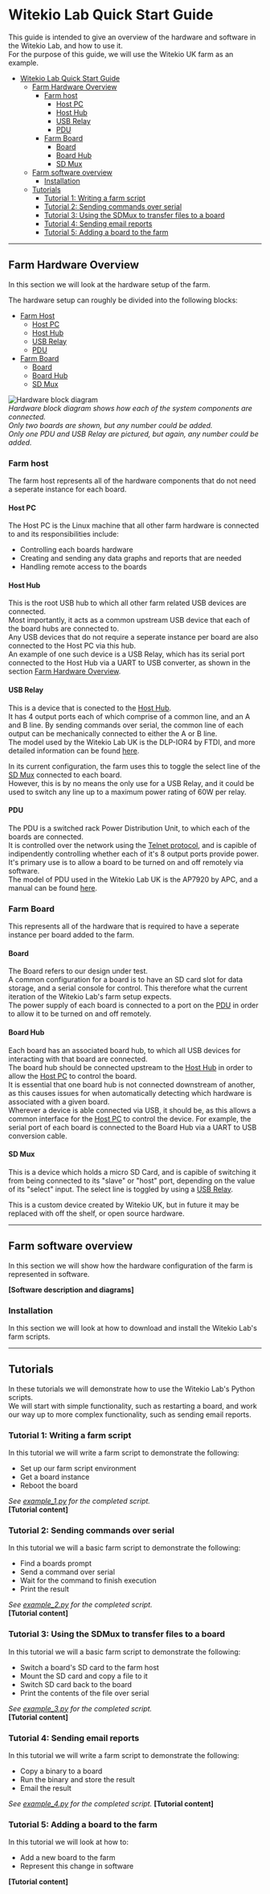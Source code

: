 # Witekio Lab Quick Start Guide
This guide is intended to give an overview of the hardware and software in the Witekio Lab, and how to use it.  
For the purpose of this guide, we will use the Witekio UK farm as an example.

- [Witekio Lab Quick Start Guide](#witekio-lab-quick-start-guide)
    - [Farm Hardware Overview](#farm-hardware-overview)
        - [Farm host](#farm-host)
            - [Host PC](#host-pc)
            - [Host Hub](#host-hub)
            - [USB Relay](#usb-relay)
            - [PDU](#pdu)
        - [Farm Board](#farm-board)
            - [Board](#board)
            - [Board Hub](#board-hub)
            - [SD Mux](#sd-mux)
    - [Farm software overview](#farm-software-overview)
        - [Installation](#installation)
    - [Tutorials](#tutorials)
        - [Tutorial 1: Writing a farm script](#tutorial-1-writing-a-farm-script)
        - [Tutorial 2: Sending commands over serial](#tutorial-2-sending-commands-over-serial)
        - [Tutorial 3: Using the SDMux to transfer files to a board](#tutorial-3-using-the-sdmux-to-transfer-files-to-a-board)
        - [Tutorial 4: Sending email reports](#tutorial-4-sending-email-reports)
        - [Tutorial 5: Adding a board to the farm](#tutorial-5-adding-a-board-to-the-farm)
---
## Farm Hardware Overview
In this section we will look at the hardware setup of the farm.

The hardware setup can roughly be divided into the following blocks:

- [Farm Host](#farm-host)
    - [Host PC](#host-pc)
    - [Host Hub](#host-hub)
    - [USB Relay](#usb-relay)
    - [PDU](#pdu)
- [Farm Board](#farm-board)
    - [Board](#board)
    - [Board Hub](#board-hub)
    - [SD Mux](#sd-mux)

![Hardware block diagram](hardware_block_diagram.svg)  
*Hardware block diagram shows how each of the system components are connected.  
Only two boards are shown, but any number could be added.  
Only one PDU and USB Relay are pictured, but again, any number could be added.*

### Farm host
The farm host represents all of the hardware components that do not need a seperate instance for each board.

#### Host PC
The Host PC is the Linux machine that all other farm hardware is connected to and its responsibilities include:
- Controlling each boards hardware
- Creating and sending any data graphs and reports that are needed
- Handling remote access to the boards

#### Host Hub
This is the root USB hub to which all other farm related USB devices are connected.  
Most importantly, it acts as a common upstream USB device that each of the board hubs are connected to.  
Any USB devices that do not require a seperate instance per board are also connected to the Host PC via this hub.  
An example of one such device is a USB Relay, which has its serial port connected to the Host Hub via a UART to USB converter, as shown in the section [Farm Hardware Overview](#farm-hardware-overview).

#### USB Relay
This is a device that is conected to the [Host Hub](#host-hub).  
It has 4 output ports each of which comprise of a common line, and an A and B line.
By sending commands over serial, the common line of each output can be mechanically connected to either the A or B line.  
The model used by the Witekio Lab UK is the DLP-IOR4 by FTDI, and more detailed information can be found [here](http://www.ftdichip.com/Support/Documents/DataSheets/DLP/dlp-ior4-ds-v12.pdf).

In its current configuration, the farm uses this to toggle the select line of the [SD Mux](#sd-mux) connected to each board.  
However, this is by no means the only use for a USB Relay, and it could be used to switch any line up to a maximum power rating of 60W per relay.

#### PDU
The PDU is a switched rack Power Distribution Unit, to which each of the boards are connected.  
It is controlled over the network using the [Telnet protocol](https://en.wikipedia.org/wiki/Telnet), and is capible of indipendently controlling whether each of it's 8 output ports provide power.  
It's primary use is to allow a board to be turned on and off remotely via software.  
The model of PDU used in the Witekio Lab UK is the AP7920 by APC, and a manual can be found [here](http://www.apc.com/salestools/ASTE-6Z6K56/ASTE-6Z6K56_R0_EN.pdf).

### Farm Board
This represents all of the hardware that is required to have a seperate instance per board added to the farm.  

#### Board
The Board refers to our design under test.  
A common configuration for a board is to have an SD card slot for data storage, and a serial console for control. This therefore what the current iteration of the Witekio Lab's farm setup expects.  
The power supply of each board is connected to a port on the [PDU](#pdu) in order to allow it to be turned on and off remotely.

#### Board Hub
Each board has an associated board hub, to which all USB devices for interacting with that board are connected.  
The board hub should be connected upstream to the [Host Hub](#host-hub) in order to allow the [Host PC](#host-pc) to control the board.  
It is essential that one board hub is not connected downstream of another, as this causes issues for when automatically detecting which hardware is associated with a given board.  
Wherever a device is able connected via USB, it should be, as this allows a common interface for the [Host PC](#host-pc) to control the device.
For example, the serial port of each board is connected to the Board Hub via a UART to USB conversion cable.

#### SD Mux
This is a device which holds a micro SD Card, and is capible of switching it from being connected to its "slave" or "host" port, depending on the value of its "select" input.
The select line is toggled by using a [USB Relay](#usb-relay).

This is a custom device created by Witekio UK, but in future it may be replaced with off the shelf, or open source hardware.

---
## Farm software overview
In this section we will show how the hardware configuration of the farm is represented in software.

**[Software description and diagrams]**

### Installation
In this section we will look at how to download and install the Witekio Lab's farm scripts.

---
## Tutorials
In these tutorials we will demonstrate how to use the Witekio Lab's Python scripts.  
We will start with simple functionality, such as restarting a board, and work our way up to more complex functionality, such as sending email reports.

### Tutorial 1: Writing a farm script
In this tutorial we will write a farm script to demonstrate the following:
- Set up our farm script environment
- Get a board instance
- Reboot the board

_See [example_1.py](examples/example_1.py) for the completed script._  
**[Tutorial content]**

### Tutorial 2: Sending commands over serial
In this tutorial we will a basic farm script to demonstrate the following:
- Find a boards prompt
- Send a command over serial
- Wait for the command to finish execution
- Print the result

_See [example_2.py](examples/example_2.py) for the completed script._  
**[Tutorial content]**

### Tutorial 3: Using the SDMux to transfer files to a board
In this tutorial we will a basic farm script to demonstrate the following:
- Switch a board's SD card to the farm host
- Mount the SD card and copy a file to it
- Switch SD card back to the board
- Print the contents of the file over serial

_See [example_3.py](examples/example_3.py) for the completed script._  
**[Tutorial content]**

### Tutorial 4: Sending email reports
In this tutorial we will write a farm script to demonstrate the following:
- Copy a binary to a board
- Run the binary and store the result
- Email the result

_See [example_4.py](examples/example_4.py) for the completed script._
**[Tutorial content]**

### Tutorial 5: Adding a board to the farm
In this tutorial we will look at how to:
- Add a new board to the farm
- Represent this change in software

**[Tutorial content]**